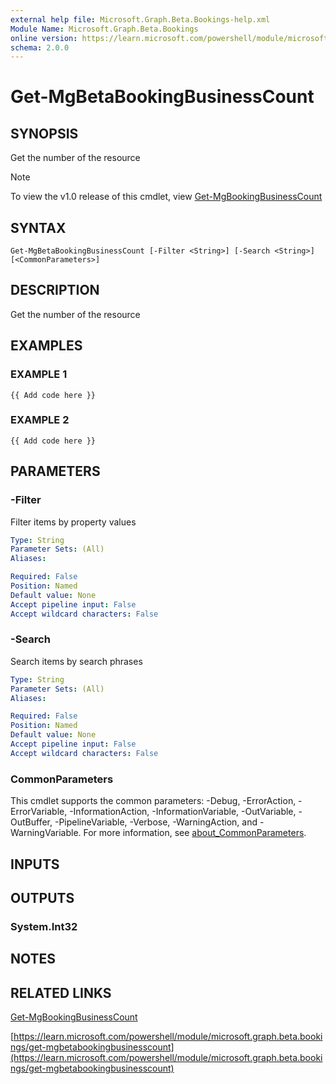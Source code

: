 ```yaml
---
external help file: Microsoft.Graph.Beta.Bookings-help.xml
Module Name: Microsoft.Graph.Beta.Bookings
online version: https://learn.microsoft.com/powershell/module/microsoft.graph.beta.bookings/get-mgbetabookingbusinesscount
schema: 2.0.0
---
```


# Get-MgBetaBookingBusinessCount

## SYNOPSIS
Get the number of the resource

> [!NOTE]
> To view the v1.0 release of this cmdlet, view [Get-MgBookingBusinessCount](/powershell/module/Microsoft.Graph.Bookings/Get-MgBookingBusinessCount?view=graph-powershell-1.0)

## SYNTAX

```
Get-MgBetaBookingBusinessCount [-Filter <String>] [-Search <String>] [<CommonParameters>]
```

## DESCRIPTION
Get the number of the resource

## EXAMPLES

### EXAMPLE 1
```
{{ Add code here }}
```

### EXAMPLE 2
```
{{ Add code here }}
```

## PARAMETERS

### -Filter
Filter items by property values

```yaml
Type: String
Parameter Sets: (All)
Aliases:

Required: False
Position: Named
Default value: None
Accept pipeline input: False
Accept wildcard characters: False
```

### -Search
Search items by search phrases

```yaml
Type: String
Parameter Sets: (All)
Aliases:

Required: False
Position: Named
Default value: None
Accept pipeline input: False
Accept wildcard characters: False
```

### CommonParameters
This cmdlet supports the common parameters: -Debug, -ErrorAction, -ErrorVariable, -InformationAction, -InformationVariable, -OutVariable, -OutBuffer, -PipelineVariable, -Verbose, -WarningAction, and -WarningVariable. For more information, see [about_CommonParameters](http://go.microsoft.com/fwlink/?LinkID=113216).

## INPUTS

## OUTPUTS

### System.Int32
## NOTES

## RELATED LINKS
[Get-MgBookingBusinessCount](/powershell/module/Microsoft.Graph.Bookings/Get-MgBookingBusinessCount?view=graph-powershell-1.0)

[https://learn.microsoft.com/powershell/module/microsoft.graph.beta.bookings/get-mgbetabookingbusinesscount](https://learn.microsoft.com/powershell/module/microsoft.graph.beta.bookings/get-mgbetabookingbusinesscount)

